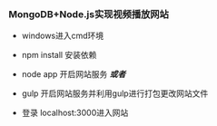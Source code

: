 ### MongoDB+Node.js实现视频播放网站

* windows进入cmd环境
* npm install 安装依赖

* node app  开启网站服务 **_或者_**
* gulp   开启网站服务并利用gulp进行打包更改网站文件

* 登录   localhost:3000进入网站